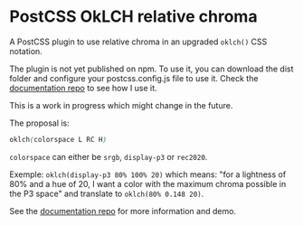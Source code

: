# PostCSS OkLCH relative chroma

A PostCSS plugin to use relative chroma in an upgraded `oklch()` CSS notation.

The plugin is not yet published on npm. To use it, you can download the dist folder and configure your postcss.config.js file to use it. Check the [documentation repo](https://github.com/dokozero/oklch-css-relative-chroma-documentation) to see how I use it.

This is a work in progress which might change in the future.

The proposal is:

```css
oklch(colorspace L RC H)
```

`colorspace` can either be `srgb`, `display-p3` or `rec2020`.

Exemple: `oklch(display-p3 80% 100% 20)` which means: "for a lightness of 80% and a hue of 20, I want a color with the maximum chroma possible in the P3 space" and translate to `oklch(80% 0.148 20)`.

See the [documentation repo](https://github.com/dokozero/oklch-css-relative-chroma-documentation) for more information and demo.

